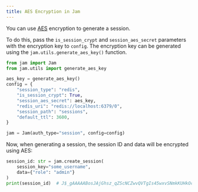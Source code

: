 ```yaml
---
title: AES Encryption in Jam
---
```


You can use [AES](https://en.wikipedia.org/wiki/Advanced_Encryption_Standard) encryption to generate a session.

To do this, pass the `is_session_crypt` and `session_aes_secret` parameters with the encryption key to `config`.
The encryption key can be generated using the `jam.utils.generate_aes_key()` function.

```python
from jam import Jam
from jam.utils import generate_aes_key

aes_key = generate_aes_key()
config = {
    "session_type": "redis",
    "is_session_crypt": True,
    "session_aes_secret": aes_key,
    "redis_uri": "redis://localhost:6379/0",
    "session_path": "sessions",
    "default_ttl": 3600,
}

jam = Jam(auth_type="session", config=config)
```

Now, when generating a session, the session ID and data will be encrypted using AES:
```python
session_id: str = jam.create_session(
    session_key="some_username",
    data={"role": "admin"}
)
print(session_id)  # J$_gAAAAABosJAjGhsz_qZScNCZwvQVTgIs45wxvSNmkKUHkOcZG5vTW97wBxnRdO3-3zQWICwYJ6qGCxvZO8uEigLHuLIWpUDYef-FTrgqGNjbx1jAY8wdMqIusLLZR4I8A8VW6r0ugrqB
```
